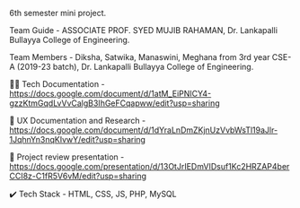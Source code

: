 6th semester mini project.

Team Guide - ASSOCIATE PROF. SYED MUJIB RAHAMAN, Dr. Lankapalli Bullayya College of Engineering.

Team Members - Diksha, Satwika, Manaswini, Meghana from 3rd year CSE-A (2019-23 batch), Dr. Lankapalli Bullayya College of Engineering.

👩‍💻 Tech Documentation - https://docs.google.com/document/d/1atM_EiPNICY4-gzzKtmGqdLvVvCalgB3IhGeFCqapww/edit?usp=sharing

🍡 UX Documentation and Research - https://docs.google.com/document/d/1dYraLnDmZKjnUzVvbWsTl19aJlr-1JqhnYn3nqKIvwY/edit?usp=sharing

🎁 Project review presentation - https://docs.google.com/presentation/d/13OtJrIEDmVIDsuf1Kc2HRZAP4berCCI8z-C1fR5V6vM/edit?usp=sharing

✔️ Tech Stack - HTML, CSS, JS, PHP, MySQL
  

